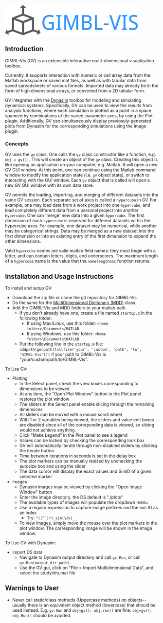 ![GIMBL-Vis](/docs/gvLogo.jpg)

## Introduction
GIMBL-Vis (GV) is an extensible interactive multi-dimensional visualization toolbox.

Currently, it supports interaction with numeric or cell array data from the Matlab workspace or saved mat files, as well as with tabular data from saved spreadsheets of various formats. Imported data may already be in the form of high dimensional arrays, or converted from a 2D tabular form.

GV integrates with the [Dynasim](https://github.com/DynaSim/DynaSim) toolbox for modeling and simulating dynamical systems. Specifically, GV can be used to view the results from analysis functions, where each simulation is plotted as a point in a space spanned by combinations of the varied-parameter axes, by using the Plot plugin. Additionally, GV can simultaneously display previosuly-generated plots from Dynasim for the corresponding simulations using the Image plugin.

### Concepts
GV uses the `gv` class. One calls the `gv` class constructor like a function, e.g. `obj = gv();`. This will create an object of the `gv` class. Creating this object is like opening an application on your computer, e.g. Matlab. It will open a new GV GUI window. At this point, one can continue using the Matlab command window to modify the application state (i.e. `gv` object state), or switch to interacting with the GUI window. Each `gv` object that is called will open a new GV GUI window with its own data store.

GV permits the loading, importing, and merging of different datasets into the same GV session. Each separate set of axes is called a `hypercube` in GV. For example, one may load data from a work project into one `hypercube`, and load completely different data from a personal project into another `hypercube`. One can 'merge' new data into a given `hypercube`. The first dimension of each `hypercube` is reserved for different datasets within the hypercube axes. For example, one dataset may be numerical, while another may be categorical strings. Data may be merged as a new dataset into the first dimension or into an existing entry of the first dimension to expand the other dimensions.

Valid `hypercube` names are valid matlab field names: they must begin with a letter, and can contain letters, digits, and underscores. The maximum length of a `hypercube` name is the value that the `namelengthmax` function returns.

<!-- In future implementation:
One can zoom in on a region of high dimensional space by taking a subset of a `hypercube`. This has the effect of changing the axis limits of the `hypercube`. One can `reset` the `hypercube` to return to the original limits. If one doesn't intend to restore the original limits, the excess data can be removed from memory with a `trim` operation. -->

## Installation and Usage Instructions
To install and setup GV:
- Download the zip file or clone the git repository for GIMBL-Vis
- Do the same for the [MultiDimensional Dictionary (MDD)](https://github.com/davestanley/MultiDimensionalDictionary) class.
- Add the GIMBL-Vis and MDD folders to your matlab path
  - If you don't already have one, create a file named `startup.m` in the following folder:
    - If using Mac/Linux, use this folder: `<home folder>/Documents/MATLAB`
    - If using Windows, use this folder: `<home folder>\Documents\MATLAB`
  - Put the following line in the `startup.m` file: `addpath(genpath(fullfile('your', 'custom', 'path', 'to', 'GIMBL-Vis')))` if your path to GIMBL-Vis is "your/custom/path/to/GIMBL-Vis".

To Use GV:
- Plotting
  - In the Select panel, check the view boxes corresponding to dimensions to be viewed
  - At any time, the "Open Plot Window" button in the Plot panel restores the plot window
  - The sliders in the Select panel enable slicing through the remaining dimensions
  - All sliders can be moved with a mouse scroll wheel
  - With 1 or 2 variables being viewed, the sliders and value edit boxes are disabled since all of the correponding data is viewed, so slicing would not achieve anything.
  - Click "Make Legend" in the Plot panel to see a legend
  - Values can be locked by checking the corresponding lock box
  - GV will automatically iterate through non-disabled sliders by clicking the iterate button
  - Time between iterations in seconds is set in the delay box
  - The plot markers can be manually resized by unchecking the autosize box and using the slider
  - The data cursor will display the exact values and SimID of a given selected marker
- Images
  - Dynasim images may be viewed by clicking the "Open Image Window" button
  - Enter the image directory, the DS default is "./plots"
  - The available types of images will populate the dropdown menu
  - Use a regular expression to capture image prefixes and the sim ID as an index
    - Try: `^([^_]*)_sim(\d+)__`
  - To view images, simply move the mouse over the plot markers in the plot window. The corresponding image will be shown in the image window.

To Use GV with Dynasim:
 - Import DS data
   - Navigate to Dynasim output directory and call `gv.Run`, or call `gv.Run(output_dir_path)`.
   - Use the GV gui, click on "File > Import Multidimensional Data", and select the studyinfo.mat file

## Warnings to User
- Never call static/class methods (Uppercase methods) on objects--usually there is an equivalent object method (lowercase) that should be used instead. E.g. `gv.Run` and `obj=gv(); obj.run()` are fine. `obj=gv(); obj.Run()` should be avoided.
